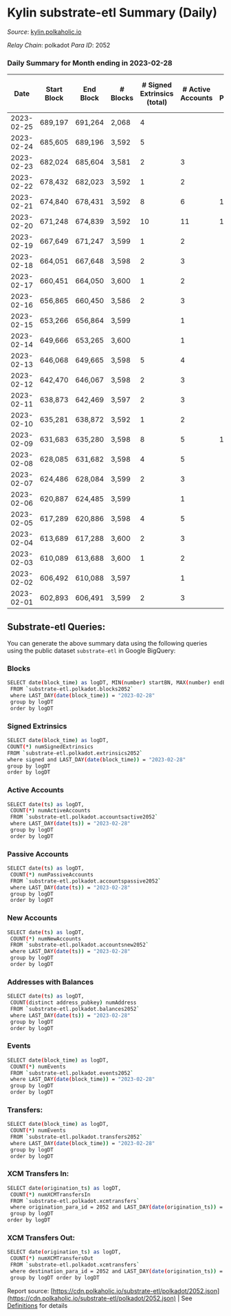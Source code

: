 # Kylin substrate-etl Summary (Daily)

_Source_: [kylin.polkaholic.io](https://kylin.polkaholic.io)

*Relay Chain*: polkadot
*Para ID*: 2052



### Daily Summary for Month ending in 2023-02-28


| Date | Start Block | End Block | # Blocks | # Signed Extrinsics (total) | # Active Accounts | # Passive | # New | # Addresses with Balances | # Events | # Transfers | # XCM Transfers In | # XCM Transfers Out | Issues | 
| ---- | ----------- | --------- | -------- | --------------------------- | ----------------- | --------- | ----- | ------------------------- | -------- | ----------- | ------------------ | ------------------- | ------ |
| 2023-02-25 | 689,197 | 691,264 | 2,068 | 4 |  |  |  |  | 4,150 |   |   |   |  |
| 2023-02-24 | 685,605 | 689,196 | 3,592 | 5 |  |  |  | 1,108 | 7,201 |   |   |   |  |
| 2023-02-23 | 682,024 | 685,604 | 3,581 | 2 | 3 |  |  | 1,108 | 7,170 |   |   |   |  |
| 2023-02-22 | 678,432 | 682,023 | 3,592 | 1 | 2 |  |  | 1,108 | 7,189 |   |   |   |  |
| 2023-02-21 | 674,840 | 678,431 | 3,592 | 8 | 6 | 1 |  | 1,108 | 7,209 | 1  |   |   |  |
| 2023-02-20 | 671,248 | 674,839 | 3,592 | 10 | 11 | 1 |  | 1,108 | 7,216 | 1  |   |   |  |
| 2023-02-19 | 667,649 | 671,247 | 3,599 | 1 | 2 |  |  | 1,108 | 7,203 |   |   |   |  |
| 2023-02-18 | 664,051 | 667,648 | 3,598 | 2 | 3 |  |  | 1,108 | 7,204 |   |   |   |  |
| 2023-02-17 | 660,451 | 664,050 | 3,600 | 1 | 2 |  |  | 1,108 | 7,205 |   |   |   |  |
| 2023-02-16 | 656,865 | 660,450 | 3,586 | 2 | 3 |  |  | 1,108 | 7,180 |   |   |   |  |
| 2023-02-15 | 653,266 | 656,864 | 3,599 |  | 1 |  |  | 1,108 | 7,200 |   |   |   |  |
| 2023-02-14 | 649,666 | 653,265 | 3,600 |  | 1 |  |  | 1,108 | 7,202 |   |   |   |  |
| 2023-02-13 | 646,068 | 649,665 | 3,598 | 5 | 4 |  |  | 1,108 | 7,213 |   |   |   |  |
| 2023-02-12 | 642,470 | 646,067 | 3,598 | 2 | 3 |  |  | 1,108 | 7,204 |   |   |   |  |
| 2023-02-11 | 638,873 | 642,469 | 3,597 | 2 | 3 |  |  | 1,108 | 7,202 |   |   |   |  |
| 2023-02-10 | 635,281 | 638,872 | 3,592 | 1 | 2 |  |  | 1,108 | 7,189 |   |   |   |  |
| 2023-02-09 | 631,683 | 635,280 | 3,598 | 8 | 5 | 1 |  | 1,108 | 7,219 | 1  |   |   |  |
| 2023-02-08 | 628,085 | 631,682 | 3,598 | 4 | 5 |  |  | 1,108 | 7,210 |   |   |   |  |
| 2023-02-07 | 624,486 | 628,084 | 3,599 | 2 | 3 |  |  | 1,108 | 7,205 |   |   |   |  |
| 2023-02-06 | 620,887 | 624,485 | 3,599 |  | 1 |  |  | 1,108 | 7,200 |   |   |   |  |
| 2023-02-05 | 617,289 | 620,886 | 3,598 | 4 | 5 |  |  | 1,108 | 7,210 |   |   |   |  |
| 2023-02-04 | 613,689 | 617,288 | 3,600 | 2 | 3 |  |  | 1,108 | 7,207 |   |   |   |  |
| 2023-02-03 | 610,089 | 613,688 | 3,600 | 1 | 2 |  |  | 1,108 | 7,205 |   |   |   |  |
| 2023-02-02 | 606,492 | 610,088 | 3,597 |  | 1 |  |  | 1,108 | 7,196 |   |   |   |  |
| 2023-02-01 | 602,893 | 606,491 | 3,599 | 2 | 3 |  |  | 1,108 | 7,206 |   |   |   |  |

## Substrate-etl Queries:
You can generate the above summary data using the following queries using the public dataset `substrate-etl` in Google BigQuery:

### Blocks
```bash
SELECT date(block_time) as logDT, MIN(number) startBN, MAX(number) endBN, COUNT(*) numBlocks 
 FROM `substrate-etl.polkadot.blocks2052`  
 where LAST_DAY(date(block_time)) = "2023-02-28" 
 group by logDT 
 order by logDT
```

### Signed Extrinsics
```bash
SELECT date(block_time) as logDT, 
COUNT(*) numSignedExtrinsics 
FROM `substrate-etl.polkadot.extrinsics2052`  
where signed and LAST_DAY(date(block_time)) = "2023-02-28" 
group by logDT 
order by logDT
```

### Active Accounts
```bash
SELECT date(ts) as logDT, 
 COUNT(*) numActiveAccounts 
 FROM `substrate-etl.polkadot.accountsactive2052` 
 where LAST_DAY(date(ts)) = "2023-02-28" 
 group by logDT 
 order by logDT
```

### Passive Accounts
```bash
SELECT date(ts) as logDT, 
 COUNT(*) numPassiveAccounts 
 FROM `substrate-etl.polkadot.accountspassive2052` 
 where LAST_DAY(date(ts)) = "2023-02-28" 
 group by logDT 
 order by logDT
```

### New Accounts
```bash
SELECT date(ts) as logDT, 
 COUNT(*) numNewAccounts 
 FROM `substrate-etl.polkadot.accountsnew2052` 
 where LAST_DAY(date(ts)) = "2023-02-28" 
 group by logDT
 order by logDT
```

### Addresses with Balances
```bash
SELECT date(ts) as logDT,
 COUNT(distinct address_pubkey) numAddress 
 FROM `substrate-etl.polkadot.balances2052` 
 where LAST_DAY(date(ts)) = "2023-02-28" 
 group by logDT 
 order by logDT
```

### Events
```bash
SELECT date(block_time) as logDT, 
 COUNT(*) numEvents 
 FROM `substrate-etl.polkadot.events2052` 
 where LAST_DAY(date(block_time)) = "2023-02-28" 
 group by logDT 
 order by logDT
```

### Transfers:
```bash
SELECT date(block_time) as logDT, 
 COUNT(*) numEvents 
 FROM `substrate-etl.polkadot.transfers2052` 
 where LAST_DAY(date(block_time)) = "2023-02-28" 
 group by logDT 
 order by logDT
```

### XCM Transfers In:
```bash
SELECT date(origination_ts) as logDT, 
 COUNT(*) numXCMTransfersIn 
 FROM `substrate-etl.polkadot.xcmtransfers` 
 where origination_para_id = 2052 and LAST_DAY(date(origination_ts)) = "2023-02-28" 
 group by logDT 
order by logDT
```

### XCM Transfers Out:
```bash
SELECT date(origination_ts) as logDT, 
 COUNT(*) numXCMTransfersOut 
 FROM `substrate-etl.polkadot.xcmtransfers` 
 where destination_para_id = 2052 and LAST_DAY(date(origination_ts)) = "2023-02-28" 
 group by logDT order by logDT
```


Report source: [https://cdn.polkaholic.io/substrate-etl/polkadot/2052.json](https://cdn.polkaholic.io/substrate-etl/polkadot/2052.json) | See [Definitions](/DEFINITIONS.md) for details
